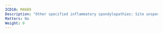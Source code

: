 ```yaml
---
ICD10: M4689
Description: "Other specified inflammatory spondylopathies: Site unspecified"
Matters: No
Weight: 0
---
```

